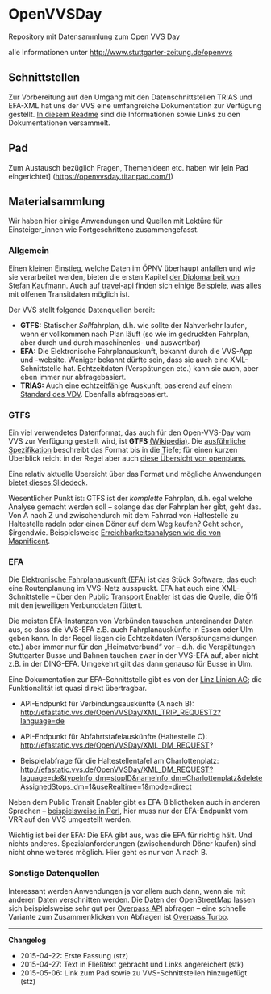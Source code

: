 # OpenVVSDay

Repository mit Datensammlung zum Open VVS Day

alle Informationen unter http://www.stuttgarter-zeitung.de/openvvs

## Schnittstellen
Zur Vorbereitung auf den Umgang mit den Datenschnittstellen TRIAS und EFA-XML hat uns der VVS eine umfangreiche Dokumentation zur Verfügung gestellt. [In diesem Readme](https://drive.google.com/open?id=0ByeUDuDfulKbTWVPakpodHJWdkE&authuser=1) sind die Informationen sowie Links zu den Dokumentationen versammelt.

## Pad
Zum Austausch bezüglich Fragen, Themenideen etc. haben wir [ein Pad eingerichtet] (https://openvvsday.titanpad.com/1)

## Materialsammlung

Wir haben hier einige Anwendungen und Quellen mit Lektüre für Einsteiger_innen wie Fortgeschrittene zusammengefasst.

### Allgemein

Einen kleinen Einstieg, welche Daten im ÖPNV überhaupt anfallen und wie sie verarbeitet werden, bieten die ersten Kapitel [der Diplomarbeit von Stefan Kaufmann](http://dbis.eprints.uni-ulm.de/1054/). Auch auf [travel-api](http://www.travel-api.com/resources.html) finden sich einige Beispiele, was alles mit offenen Transitdaten möglich ist.

Der VVS stellt folgende Datenquellen bereit:

 * **GTFS:** Statischer *Soll*fahrplan, d.h. wie sollte der Nahverkehr laufen, wenn er vollkommen nach Plan läuft (so wie im gedruckten Fahrplan, aber durch und durch maschinenles- und auswertbar)
 * **EFA:** Die Elektronische Fahrplanauskunft, bekannt durch die VVS-App und -website. Weniger bekannt dürfte sein, dass sie auch eine XML-Schnittstelle hat. Echtzeitdaten (Verspätungen etc.) kann sie auch, aber eben immer nur abfragebasiert.
 * **TRIAS:** Auch eine echtzeitfähige Auskunft, basierend auf einem [Standard des VDV](https://www.vdv.de/ip-kom-oev.aspx). Ebenfalls abfragebasiert.

### GTFS

Ein viel verwendetes Datenformat, das auch für den Open-VVS-Day vom VVS zur Verfügung gestellt wird, ist **GTFS** [(Wikipedia)](http://en.wikipedia.org/wiki/General_Transit_Feed_Specification). Die [ausführliche Spezifikation](https://developers.google.com/transit/gtfs/reference) beschreibt das Format bis in die Tiefe; für einen kurzen Überblick reicht in der Regel aber auch [diese Übersicht von openplans.](http://blog.openplans.org/2012/08/the-openplans-guide-to-gtfs-data/)

Eine relativ aktuelle Übersicht über das Format und mögliche Anwendungen [bietet dieses Slidedeck](https://prezi.com/p3s0p6tkg0uf/the-many-uses-of-gtfs-data-apta-transitech-march-2013/).

Wesentlicher Punkt ist: GTFS ist der *komplette* Fahrplan, d.h. egal welche Analyse gemacht werden soll – solange das der Fahrplan her gibt, geht das. Von A nach Z und zwischendurch mit dem Fahrrad von Haltestelle zu Haltestelle radeln oder einen Döner auf dem Weg kaufen? Geht schon, $irgendwie. Beispielsweise [Erreichbarkeitsanalysen wie die von Mapnificent](https://stefanw.github.io/mapnificent/).

### EFA

Die [Elektronische Fahrplanauskunft (EFA)](https://de.wikipedia.org/wiki/Elektronische_Fahrplanauskunft_(Software)) ist das Stück Software, das euch eine Routenplanung im VVS-Netz ausspuckt. EFA hat auch eine XML-Schnittstelle – über den [Public Transport Enabler](https://github.com/schildbach/public-transport-enabler) ist das die Quelle, die Öffi mit den jeweiligen Verbunddaten füttert.

Die meisten EFA-Instanzen von Verbünden tauschen untereinander Daten aus, so dass die VVS-EFA z.B. auch Fahrplanauskünfte in Essen oder Ulm geben kann. In der Regel liegen die Echtzeitdaten (Verspätungsmeldungen etc.) aber immer nur für den „Heimatverbund“ vor – d.h. die Verspätungen Stuttgarter Busse und Bahnen tauchen zwar in der VVS-EFA auf, aber nicht z.B. in der DING-EFA. Umgekehrt gilt das dann genauso für Busse in Ulm.

Eine Dokumentation zur EFA-Schnittstelle gibt es von der [Linz Linien AG](http://data.linz.gv.at/katalog/linz_ag/linz_ag_linien/fahrplan/LINZ_AG_Linien_Schnitstelle_EFA_v7_Echtzeit.pdf); die Funktionalität ist quasi direkt übertragbar.

 * API-Endpunkt für Verbindungsauskünfte (A nach B): http://efastatic.vvs.de/OpenVVSDay/XML_TRIP_REQUEST2?language=de
 * API-Endpunkt für Abfahrtstafelauskünfte (Haltestelle C): http://efastatic.vvs.de/OpenVVSDay/XML_DM_REQUEST?

 * Beispielabfrage für die Haltestellentafel am Charlottenplatz: http://efastatic.vvs.de/OpenVVSDay/XML_DM_REQUEST?laguage=de&typeInfo_dm=stopID&nameInfo_dm=Charlottenplatz&deleteAssignedStops_dm=1&useRealtime=1&mode=direct

Neben dem Public Transit Enabler gibt es EFA-Bibliotheken auch in anderen Sprachen – [beispielsweise in Perl](http://finalrewind.org/projects/Travel-Routing-DE-VRR/), hier muss nur der EFA-Endpunkt vom VRR auf den VVS umgestellt werden.

Wichtig ist bei der EFA: Die EFA gibt aus, was die EFA für richtig hält. Und nichts anderes. Spezialanforderungen (zwischendurch Döner kaufen) sind nicht ohne weiteres möglich. Hier geht es nur von A nach B.

### Sonstige Datenquellen

Interessant werden Anwendungen ja vor allem auch dann, wenn sie mit anderen Daten verschnitten werden. Die Daten der OpenStreetMap lassen sich beispielsweise sehr gut per [Overpass API](http://wiki.openstreetmap.org/wiki/Overpass_API) abfragen – eine schnelle Variante zum Zusammenklicken von Abfragen ist [Overpass Turbo](http://overpass-turbo.eu/).

----

**Changelog**

 * 2015-04-22: Erste Fassung (stz)
 * 2015-04-27: Text in Fließtext gebracht und Links angereichert (stk)
 * 2015-05-06: Link zum Pad sowie zu VVS-Schnittstellen hinzugefügt (stz)

